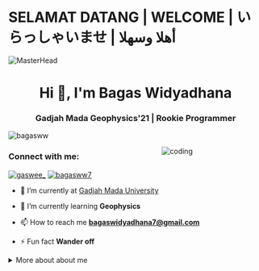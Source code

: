 # SELAMAT DATANG | WELCOME | いらっしゃいませ | أهلا وسهلا
![MasterHead](https://www.xu.edu.ph/images/carayan_journal/img/Reconnection.gif)
<h1 align="center">Hi 👋, I'm Bagas Widyadhana</h1>
<h3 align="center">Gadjah Mada Geophysics'21 | Rookie Programmer </h3>

<p align="left"> <img src="https://komarev.com/ghpvc/?username=bagasww&label=Profile%20views&color=0e75b6&style=flat" alt="bagasww" /> </p>

<img align="right" alt="coding" width="200" src="https://images-wixmp-ed30a86b8c4ca887773594c2.wixmp.com/f/69fe9510-764e-4326-a498-705c8e061ebd/dcmgfl6-2de5d69a-f6ad-4ec8-b6dd-2cfe6061228a.gif?token=eyJ0eXAiOiJKV1QiLCJhbGciOiJIUzI1NiJ9.eyJzdWIiOiJ1cm46YXBwOjdlMGQxODg5ODIyNjQzNzNhNWYwZDQxNWVhMGQyNmUwIiwiaXNzIjoidXJuOmFwcDo3ZTBkMTg4OTgyMjY0MzczYTVmMGQ0MTVlYTBkMjZlMCIsIm9iaiI6W1t7InBhdGgiOiJcL2ZcLzY5ZmU5NTEwLTc2NGUtNDMyNi1hNDk4LTcwNWM4ZTA2MWViZFwvZGNtZ2ZsNi0yZGU1ZDY5YS1mNmFkLTRlYzgtYjZkZC0yY2ZlNjA2MTIyOGEuZ2lmIn1dXSwiYXVkIjpbInVybjpzZXJ2aWNlOmZpbGUuZG93bmxvYWQiXX0.fJc3QRc01N-VV9_9FTzEcszSYQW5hS4CuffZ76qwJ3s">

<h3 align="left">Connect with me:</h3>
<p align="left">
<a href="https://twitter.com/gaswee_" target="blank"><img align="center" src="https://raw.githubusercontent.com/rahuldkjain/github-profile-readme-generator/master/src/images/icons/Social/twitter.svg" alt="gaswee_" height="30" width="40" /></a>
<a href="https://instagram.com/bagasww7" target="blank"><img align="center" src="https://raw.githubusercontent.com/rahuldkjain/github-profile-readme-generator/master/src/images/icons/Social/instagram.svg" alt="bagasww7" height="30" width="40" /></a>
</p>

- 🔭 I’m currently at [Gadjah Mada University](https://geofisika.ugm.ac.id/)

- 🌱 I’m currently learning **Geophysics**

- 📫 How to reach me **bagaswidyadhana7@gmail.com**

- ⚡ Fun fact **Wander off**

<details>
<summary>
  More about about me
</summary>

<details>
<summary>
  Achievement
</summary>



<h3 align="left">Languages and Tools:</h3>
<p align="left"> <a href="https://developer.android.com" target="_blank" rel="noreferrer"> <img src="https://raw.githubusercontent.com/devicons/devicon/master/icons/android/android-original-wordmark.svg" alt="android" width="40" height="40"/> </a> <a href="https://unity.com/" target="_blank" rel="noreferrer"> <img src="https://www.vectorlogo.zone/logos/unity3d/unity3d-icon.svg" alt="unity" width="40" height="40"/> </a> </p>



<p>&nbsp;<img align="center" src="https://github-readme-stats.vercel.app/api?username=bagasww&show_icons=true&locale=en" alt="bagasww" /></p>

<p><img align="center" src="https://github-readme-streak-stats.herokuapp.com/?user=bagasww&" alt="bagasww" /></p>



<p align="left"> <a href="https://github.com/ryo-ma/github-profile-trophy"><img src="https://github-profile-trophy.vercel.app/?username=bagasww" alt="bagasww" /></a> </p>

